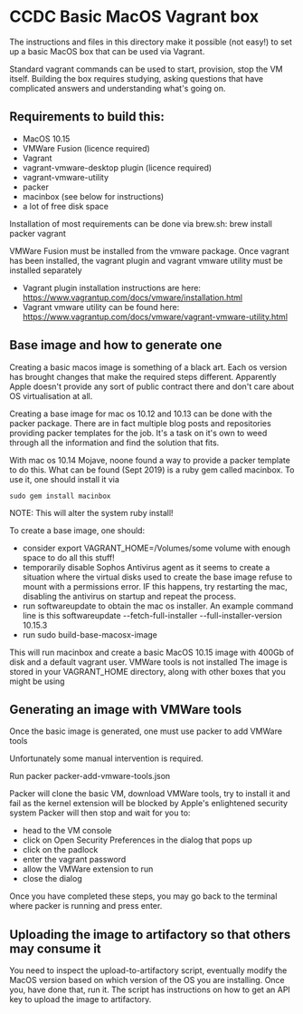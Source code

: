 # CCDC Basic MacOS Vagrant box

The instructions and files in this directory make it possible (not easy!) to set up a basic MacOS box that can be used via Vagrant.

Standard vagrant commands can be used to start, provision, stop the VM itself.
Building the box requires studying, asking questions that have complicated answers and understanding what's going on.

## Requirements to build this:
- MacOS 10.15
- VMWare Fusion (licence required)
- Vagrant
- vagrant-vmware-desktop plugin (licence required)
- vagrant-vmware-utility
- packer
- macinbox (see below for instructions)
- a lot of free disk space

Installation of most requirements can be done via brew.sh: brew install packer vagrant

VMWare Fusion must be installed from the vmware package.
Once vagrant has been installed, the vagrant plugin and vagrant vmware utility must be installed separately
- Vagrant plugin installation instructions are here: https://www.vagrantup.com/docs/vmware/installation.html
- Vagrant vmware utility can be found here: https://www.vagrantup.com/docs/vmware/vagrant-vmware-utility.html

## Base image and how to generate one

Creating a basic macos image is something of a black art. Each os version has brought changes that make the required steps different. Apparently Apple doesn't provide any sort of public contract there and don't care about OS virtualisation at all.

Creating a base image for mac os 10.12 and 10.13 can be done with the packer package. There are in fact multiple blog posts and repositories providing packer templates for the job. It's a task on it's own to weed through all the information and find the solution that fits.

With mac os 10.14 Mojave, noone found a way to provide a packer template to do this. What can be found (Sept 2019) is a ruby gem called macinbox. To use it, one should install it via

    sudo gem install macinbox

NOTE: This will alter the system ruby install!

To create a base image, one should:
- consider export VAGRANT_HOME=/Volumes/some volume with enough space to do all this stuff!
- temporarily disable Sophos Antivirus agent as it seems to create a situation where the virtual disks used to create the base image refuse to mount with a permissions error. IF this happens, try restarting the mac, disabling the antivirus on startup and repeat the process.
- run softwareupdate to obtain the mac os installer. An example command line is this
    softwareupdate --fetch-full-installer --full-installer-version 10.15.3
- run sudo build-base-macosx-image

This will run macinbox and create a basic MacOS 10.15 image with 400Gb of disk and a default vagrant user. VMWare tools is not installed
The image is stored in your VAGRANT_HOME directory, along with other boxes that you might be using

## Generating an image with VMWare tools

Once the basic image is generated, one must use packer to add VMWare tools

Unfortunately some manual intervention is required.

Run packer packer-add-vmware-tools.json

Packer will clone the basic VM, download VMWare tools, try to install it and fail as the kernel extension will be blocked by Apple's enlightened security system
Packer will then stop and wait for you to:

- head to the VM console
- click on Open Security Preferences in the dialog that pops up
- click on the padlock
- enter the vagrant password
- allow the VMWare extension to run
- close the dialog

Once you have completed these steps, you may go back to the terminal where packer is running and press enter.


## Uploading the image to artifactory so that others may consume it

You need to inspect the upload-to-artifactory script, eventually modify the MacOS version based on which version of the OS you are installing.
Once you, have done that, run it.
The script has instructions on how to get an API key to upload the image to artifactory.
